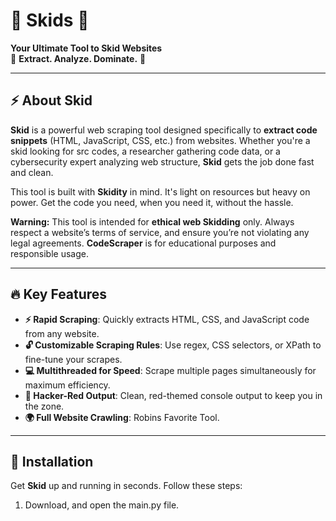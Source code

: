 # 🚨 **Skids** 🚨  
**Your Ultimate Tool to Skid Websites**  
🔴 **Extract. Analyze. Dominate.** 🔴

---

## ⚡ About Skid

**Skid** is a powerful web scraping tool designed specifically to **extract code snippets** (HTML, JavaScript, CSS, etc.) from websites. Whether you're a skid looking for src codes, a researcher gathering code data, or a cybersecurity expert analyzing web structure, **Skid** gets the job done fast and clean.  

This tool is built with **Skidity** in mind. It's light on resources but heavy on power. Get the code you need, when you need it, without the hassle.

**Warning:** This tool is intended for **ethical web Skidding** only. Always respect a website’s terms of service, and ensure you’re not violating any legal agreements. **CodeScraper** is for educational purposes and responsible usage.

---

## 🔥 Key Features

- **⚡ Rapid Scraping**: Quickly extracts HTML, CSS, and JavaScript code from any website.
- **🔓 Customizable Scraping Rules**: Use regex, CSS selectors, or XPath to fine-tune your scrapes.
- **💻 Multithreaded for Speed**: Scrape multiple pages simultaneously for maximum efficiency.
- **🔴 Hacker-Red Output**: Clean, red-themed console output to keep you in the zone.
- **🌍 Full Website Crawling**: Robins Favorite Tool.

---

## 🚀 Installation

Get **Skid** up and running in seconds. Follow these steps:

1. Download, and open the main.py file.

